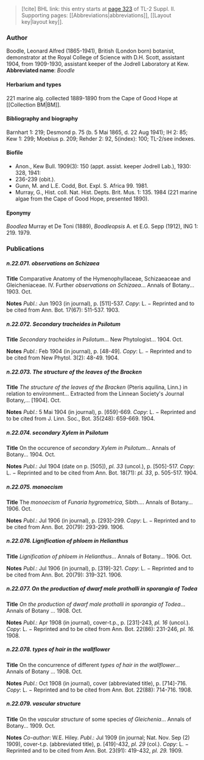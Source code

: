 > [!cite] BHL link: this entry starts at [page 323](https://www.biodiversitylibrary.org/page/33265520) of TL-2 Suppl. II.
> Supporting pages: [[Abbreviations|abbreviations]], [[Layout key|layout key]].

### Author

Boodle, Leonard Alfred (1865-1941), British (London born) botanist, demonstrator at the Royal College of Science with D.H. Scott, assistant 1904, from 1909-1930, assistant keeper of the Jodrell Laboratory at Kew. 
**Abbreviated name**: *Boodle*

#### Herbarium and types

221 marine alg. collected 1889-1890 from the Cape of Good Hope at [[Collection BM|BM]].

#### Bibliography and biography

Barnhart 1: 219; Desmond p. 75 (b. 5 Mai 1865, d. 22 Aug 1941); IH 2: 85; Kew 1: 299; Moebius p. 209; Rehder 2: 92, 5(index): 100; TL-2/see indexes.

#### Biofile

- Anon., Kew Bull. 1909(3): 150 (appt. assist. keeper Jodrell Lab.), 1930: 328, 1941:
- 236-239 (obit.).
- Gunn, M. and L.E. Codd, Bot. Expl. S. Africa 99. 1981.
- Murray, G., Hist. coll. Nat. Hist. Depts. Brit. Mus. 1: 135. 1984 (221 marine algae from the Cape of Good Hope, presented 1890).

#### Eponymy

*Boodlea* Murray et De Toni (1889), *Boodleopsis* A. et E.G. Sepp (1912), ING 1: 219. 1979.

### Publications

##### n.22.071. observations on Schizaea

**Title**
Comparative Anatomy of the Hymenophyllaceae, Schizaeaceae and Gleicheniaceae. IV. Further *observations on Schizaea*... Annals of Botany... 1903. Oct.

**Notes**
*Publ*.: Jun 1903 (in journal), p. \[511\]-537. *Copy*: L. − Reprinted and to be cited from Ann. Bot. 17(67): 511-537. 1903.

##### n.22.072. Secondary tracheides in Psilotum

**Title**
*Secondary tracheides in Psilotum*... New Phytologist... 1904. Oct.

**Notes**
*Publ*.: Feb 1904 (in journal), p. \[48-49\]. *Copy*: L. − Reprinted and to be cited from New Phytol. 3(2): 48-49. 1904.

##### n.22.073. The structure of the leaves of the Bracken

**Title**
*The structure of the leaves of the Bracken* (Pteris aquilina, Linn.) in relation to environment... Extracted from the Linnean Society's Journal Botany,... \[1904\]. Oct.

**Notes**
*Publ*.: 5 Mai 1904 (in journal), p. \[659\]-669. *Copy*: L. − Reprinted and to be cited from J. Linn. Soc., Bot. 35(248): 659-669. 1904.

##### n.22.074. secondary Xylem in Psilotum

**Title**
On the occurence of *secondary Xylem in Psilotum*... Annals of Botany... 1904. Oct.

**Notes**
*Publ*.: Jul 1904 (date on p. \[505\]), *pl. 33* (uncol.), p. \[505\]-517. *Copy*: L. − Reprinted and to be cited from Ann. Bot. 18(71): *pl. 33*, p. 505-517. 1904.

##### n.22.075. monoecism

**Title**
The *monoecism* of *Funaria hygrometrica*, Sibth.... Annals of Botany... 1906. Oct.

**Notes**
*Publ*.: Jul 1906 (in journal), p. \[293\]-299. *Copy*: L. − Reprinted and to be cited from Ann. Bot. 20(79): 293-299. 1906.

##### n.22.076. Lignification of phloem in Helianthus

**Title**
*Lignification of phloem in Helianthus*... Annals of Botany... 1906. Oct.

**Notes**
*Publ*.: Jul 1906 (in journal), p. \[319\]-321. *Copy*: L. − Reprinted and to be cited from Ann. Bot. 20(79): 319-321. 1906.

##### n.22.077. On the production of dwarf male prothalli in sporangia of Todea

**Title**
*On the production of dwarf male prothalli in sporangia of Todea*... Annals of Botany ... 1908. Oct.

**Notes**
*Publ*.: Apr 1908 (in journal), cover-t.p., p. \[231\]-243, *pl. 16* (uncol.). *Copy*: L. − Reprinted and to be cited from Ann. Bot. 22(86): 231-246, *pl. 16.* 1908.

##### n.22.078. types of hair in the wallflower

**Title**
On the concurrence of different *types of hair in the wallflower*... Annals of Botany ... 1908. Oct.

**Notes**
*Publ*.: Oct 1908 (in journal), cover (abbreviated title), p. \[714\]-716. *Copy*: L. − Reprinted and to be cited from Ann. Bot. 22(88): 714-716. 1908.

##### n.22.079. vascular structure

**Title**
On the *vascular structure* of some species *of Gleichenia*... Annals of Botany... 1909. Oct.

**Notes**
*Co-author*: W.E. Hiley.
*Publ*.: Jul 1909 (in journal; Nat. Nov. Sep (2) 1909), cover-t.p. (abbreviated title), p. \[419\]-432, *pl. 29* (col.). *Copy*: L. − Reprinted and to be cited from Ann. Bot. 23(91): 419-432, *pl. 29.* 1909.

